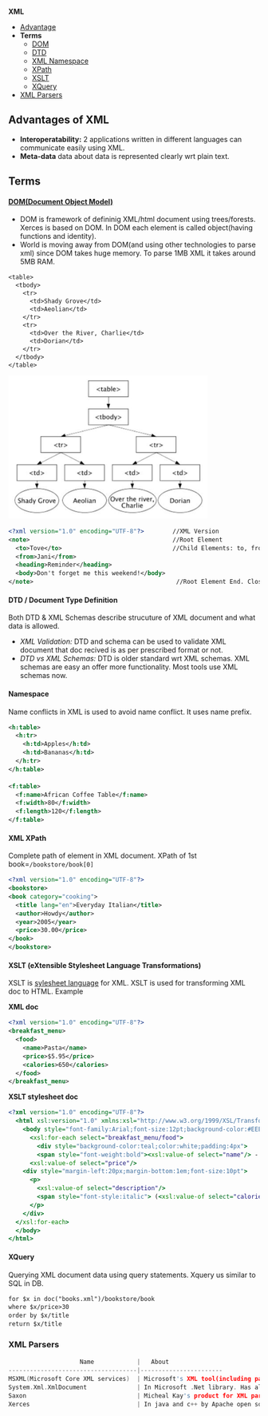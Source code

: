 **XML**
- [Advantage](#adv)
- **Terms**
  - [DOM](#dom)
  - [DTD](#dtd)
  - [XML Namespace](#name)
  - [XPath](#xpath)
  - [XSLT](#xslt)
  - [XQuery](#xq)
- [XML Parsers](#par)

<a name=adv></a>
## Advantages of XML
- **Interoperatability:** 2 applications written in different languages can communicate easily using XML.
- **Meta-data** data about data is represented clearly wrt plain text.

## Terms
<a name=dom></a>
#### [DOM(Document Object Model)](https://www.w3.org/TR/DOM-Level-3-Core/introduction.html)
- DOM is framework of defininig XML/html document using trees/forests. Xerces is based on DOM. In DOM each element is called object(having functions and identity).
- World is moving away from DOM(and using other technologies to parse xml) since DOM takes huge memory. To parse 1MB XML it takes around 5MB RAM.
```xhtml
<table>
  <tbody> 
    <tr> 
      <td>Shady Grove</td>
      <td>Aeolian</td> 
    </tr> 
    <tr>
      <td>Over the River, Charlie</td>        
      <td>Dorian</td> 
    </tr> 
  </tbody>
</table>
```

<img src=dom.JPG width=400/>

```xml
<?xml version="1.0" encoding="UTF-8"?>        //XML Version
<note>                                        //Root Element
  <to>Tove</to>                               //Child Elements: to, from, heading, body
  <from>Jani</from>
  <heading>Reminder</heading>
  <body>Don't forget me this weekend!</body>
</note>                                        //Root Element End. Closing Tag is Must
```

<a name=dtd></a>
#### DTD / Document Type Definition
Both DTD & XML Schemas describe strucuture of XML document and what data is allowed.
- _XML Validation:_ DTD and schema can be used to validate XML document that doc recived is as per prescribed format or not.
- _DTD vs XML Schemas:_ DTD is older standard wrt XML schemas. XML schemas are easy an offer more functionality. Most tools use XML schemas now.

<a name=name></a>
#### Namespace
Name conflicts in XML is used to avoid name conflict. It uses name prefix.
```xml
<h:table>
  <h:tr>
    <h:td>Apples</h:td>
    <h:td>Bananas</h:td>
  </h:tr>
</h:table>

<f:table>
  <f:name>African Coffee Table</f:name>
  <f:width>80</f:width>
  <f:length>120</f:length>
</f:table>
```

<a name=xpath></a>
#### XML XPath
Complete path of element in XML document. XPath of 1st book=`/bookstore/book[0]`
```xml
<?xml version="1.0" encoding="UTF-8"?>
<bookstore>
<book category="cooking">
  <title lang="en">Everyday Italian</title>
  <author>Howdy</author>
  <year>2005</year>
  <price>30.00</price>
</book>
</bookstore>
```

<a name=xslt></a>
#### XSLT (eXtensible Stylesheet Language Transformations)
XSLT is [sylesheet language](/Languages/StyleSheetLanguage) for XML. XSLT is used for transforming XML doc to HTML. Example

**XML doc**
```xml
<?xml version="1.0" encoding="UTF-8"?>
<breakfast_menu>
  <food>
    <name>Pasta</name>
    <price>$5.95</price>
    <calories>650</calories>
  </food>
</breakfast_menu>
```
**XSLT stylesheet doc**
```xslt
<?xml version="1.0" encoding="UTF-8"?>
  <html xsl:version="1.0" xmlns:xsl="http://www.w3.org/1999/XSL/Transform">
    <body style="font-family:Arial;font-size:12pt;background-color:#EEEEEE">
      <xsl:for-each select="breakfast_menu/food">
        <div style="background-color:teal;color:white;padding:4px">
        <span style="font-weight:bold"><xsl:value-of select="name"/> - </span>
      <xsl:value-of select="price"/>
    <div style="margin-left:20px;margin-bottom:1em;font-size:10pt">
      <p>
        <xsl:value-of select="description"/>
        <span style="font-style:italic"> (<xsl:value-of select="calories"/> calories per serving)</span>
      </p>
    </div>
  </xsl:for-each>
  </body>
</html>
```

<a name=xq></a>
#### XQuery
Querying XML document data using query statements. Xquery us similar to SQL in DB.
```xml
for $x in doc("books.xml")/bookstore/book
where $x/price>30
order by $x/title
return $x/title
```

<a name=par></a>
### XML Parsers
```c
                    Name            |   About
------------------------------------|-----------------------
MSXML(Microsoft Core XML services)  | Microsoft's XML tool(including parser), exposed as COM object, accessed using C++ also.
System.Xml.XmlDocument              | In Microsoft .Net library. Has all standard DOM features.
Saxon                               | Micheal Kay's product for XML parsing, quering, transforming. In java & .net
Xerces                              | In java and c++ by Apache open source
```
